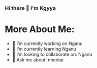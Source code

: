 ### Hi there 👋 I'm Kgyya
# More About Me:
- 🔭 I’m currently working on Nganu
- 🌱 I’m currently learning Nganu
- 👯 I’m looking to collaborate on: Nganu
- 💬 Ask me about: nhentai
